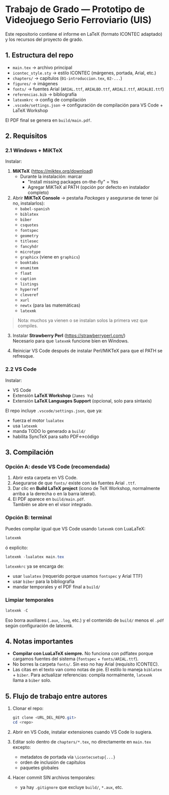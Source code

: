 # Trabajo de Grado — Prototipo de Videojuego Serio Ferroviario (UIS)

Este repositorio contiene el informe en LaTeX (formato ICONTEC adaptado) y los recursos del proyecto de grado.

## 1. Estructura del repo

- `main.tex` → archivo principal
- `icontec_style.sty` → estilo ICONTEC (márgenes, portada, Arial, etc.)
- `chapters/` → capítulos (`01-introduccion.tex`, `02-...`)
- `figures/` → imágenes
- `fonts/` → fuentes Arial (`ARIAL.ttf`, `ARIALBD.ttf`, `ARIALI.ttf`, `ARIALBI.ttf`)
- `referencias.bib` → bibliografía
- `latexmkrc` → config de compilación
- `.vscode/settings.json` → configuración de compilación para VS Code + LaTeX Workshop

El PDF final se genera en `build/main.pdf`.

## 2. Requisitos

### 2.1 Windows + MiKTeX
Instalar:
1. **MiKTeX** (https://miktex.org/download)
   - Durante la instalación: marcar  
     - "Install missing packages on-the-fly" = Yes
     - Agregar MiKTeX al PATH (opción por defecto en instalador completo)
2. Abrir **MiKTeX Console** → pestaña *Packages* y asegurarse de tener (si no, instalarlos):
   - `babel-spanish`
   - `biblatex`
   - `biber`
   - `csquotes`
   - `fontspec`
   - `geometry`
   - `titlesec`
   - `fancyhdr`
   - `microtype`
   - `graphicx` (viene en `graphics`)
   - `booktabs`
   - `enumitem`
   - `float`
   - `caption`
   - `listings`
   - `hyperref`
   - `cleveref`
   - `xurl`
   - `newtx` (para las matemáticas)
   - `latexmk`

> Nota: muchos ya vienen o se instalan solos la primera vez que compiles.

3. Instalar **Strawberry Perl** (https://strawberryperl.com/)  
   Necesario para que `latexmk` funcione bien en Windows.

4. Reiniciar VS Code después de instalar Perl/MiKTeX para que el PATH se refresque.

### 2.2 VS Code
Instalar:
- VS Code
- Extensión **LaTeX Workshop** (`James Yu`)
- Extensión **LaTeX Languages Support** (opcional, solo para sintaxis)

El repo incluye `.vscode/settings.json`, que ya:
- fuerza el motor `lualatex`
- usa `latexmk`
- manda TODO lo generado a `build/`
- habilita SyncTeX para salto PDF↔código

## 3. Compilación

### Opción A: desde VS Code (recomendada)
1. Abrir esta carpeta en VS Code.
2. Asegurarse de que `fonts/` existe con las fuentes Arial `.ttf`.
3. Dar clic en **Build LaTeX project** (icono de TeX Workshop, normalmente arriba a la derecha o en la barra lateral).
4. El PDF aparece en `build/main.pdf`.  
   También se abre en el visor integrado.

### Opción B: terminal
Puedes compilar igual que VS Code usando `latexmk` con LuaLaTeX:

```powershell
latexmk
````

ó explícito:

```powershell
latexmk -lualatex main.tex
```

`latexmkrc` ya se encarga de:

* usar `lualatex` (requerido porque usamos `fontspec` y Arial TTF)
* usar `biber` para la bibliografía
* mandar temporales y el PDF final a `build/`

### Limpiar temporales

```powershell
latexmk -C
```

Eso borra auxiliares (`.aux`, `.log`, etc.) y el contenido de `build/` menos el `.pdf` según configuración de latexmk.

## 4. Notas importantes

* **Compilar con LuaLaTeX siempre.**
  No funciona con pdflatex porque cargamos fuentes del sistema (`fontspec` + `fonts/ARIAL.ttf`).
* No borres la carpeta `fonts/`. Sin eso no hay Arial (requisito ICONTEC).
* Las citas en el texto van como notas de pie. El estilo lo maneja `biblatex` + `biber`.
  Para actualizar referencias: compila normalmente, `latexmk` llama a `biber` solo.

## 5. Flujo de trabajo entre autores

1. Clonar el repo:

   ```powershell
   git clone <URL_DEL_REPO.git>
   cd <repo>
   ```

2. Abrir en VS Code, instalar extensiones cuando VS Code lo sugiera.

3. Editar solo dentro de `chapters/*.tex`, no directamente en `main.tex` excepto:

   * metadatos de portada vía `\icontecsetup{...}`
   * orden de inclusión de capítulos
   * paquetes globales

4. Hacer commit SIN archivos temporales:

   * ya hay `.gitignore` que excluye `build/`, `*.aux`, etc.

